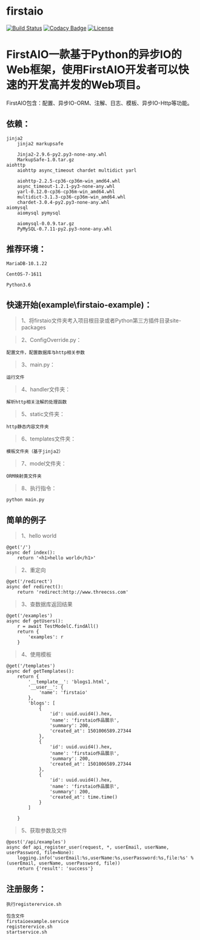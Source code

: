 # firstaio

[![Build Status](https://travis-ci.org/dianbaer/firstaio.svg?branch=master)](https://travis-ci.org/dianbaer/firstaio)
[![Codacy Badge](https://api.codacy.com/project/badge/Grade/41a11f5cfb4246f4bbe7937274f53ccd)](https://www.codacy.com/app/232365732/firstaio?utm_source=github.com&amp;utm_medium=referral&amp;utm_content=dianbaer/firstaio&amp;utm_campaign=Badge_Grade)
[![License](https://img.shields.io/badge/License-MIT-blue.svg)](LICENSE)

# FirstAIO一款基于Python的异步IO的Web框架，使用FirstAIO开发者可以快速的开发高并发的Web项目。

FirstAIO包含：配置、异步IO-ORM、注解、日志、模板、异步IO-Http等功能。


## 依赖：

	jinja2
		jinja2 markupsafe
		
		Jinja2-2.9.6-py2.py3-none-any.whl
		MarkupSafe-1.0.tar.gz
	aiohttp
		aiohttp async_timeout chardet multidict yarl
		
		aiohttp-2.2.5-cp36-cp36m-win_amd64.whl
		async_timeout-1.2.1-py3-none-any.whl
		yarl-0.12.0-cp36-cp36m-win_amd64.whl
		multidict-3.1.3-cp36-cp36m-win_amd64.whl
		chardet-3.0.4-py2.py3-none-any.whl
	aiomysql
		aiomysql pymysql
		
		aiomysql-0.0.9.tar.gz
		PyMySQL-0.7.11-py2.py3-none-any.whl
	

## 推荐环境：

	MariaDB-10.1.22

	CentOS-7-1611
	
	Python3.6


## 快速开始(example\firstaio-example)：

>1、将firstaio文件夹考入项目根目录或者Python第三方插件目录site-packages

>2、ConfigOverride.py：

	配置文件，配置数据库与http相关参数

>3、main.py：

	运行文件
	
>4、handler文件夹：

	解析http相关注解的处理函数
	
>5、static文件夹：
	
	http静态内容文件夹
	
>6、templates文件夹：

	模板文件夹（基于jinja2）
	
>7、model文件夹：

	ORM映射类文件夹

>8、执行指令：

	python main.py
	
## 简单的例子

>1、hello world

	@get('/')
	async def index():
		return '<h1>hello world</h1>'

>2、重定向

	@get('/redirect')
	async def redirect():
		return 'redirect:http://www.threecss.com'

>3、查数据库返回结果

	@get('/examples')
	async def getUsers():
		r = await TestModelC.findAll()
		return {
			'examples': r
		}
		

>4、使用模板

	@get('/templates')
	async def getTemplates():
		return {
			'__template__': 'blogs1.html',
			'__user__': {
				'name': 'firstaio'
			},
			'blogs': [
				{
					'id': uuid.uuid4().hex,
					'name': 'firstaio作品展示',
					'summary': 200,
					'created_at': 1501006589.27344
				},
				{
					'id': uuid.uuid4().hex,
					'name': 'firstaio作品展示',
					'summary': 200,
					'created_at': 1501006589.27344
				},
				{
					'id': uuid.uuid4().hex,
					'name': 'firstaio作品展示',
					'summary': 200,
					'created_at': time.time()
				}
			]

		}
	
>5、获取参数及文件

	@post('/api/examples')
	async def api_register_user(request, *, userEmail, userName, userPassword, file=None):
		logging.info('userEmail:%s,userName:%s,userPassword:%s,file:%s' % (userEmail, userName, userPassword, file))
		return {'result': 'success'}
	
## 注册服务：
		
	执行registerervice.sh
	
	包含文件
	firstaioexample.service
	registerervice.sh
	startservice.sh
	
